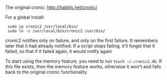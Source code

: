 The original cronic: http://habilis.net/cronic/

For a global install:

     sudo cp cronic2 /usr/local/bin/
     sudo ln -s /usr/local/bin/cronic2 /usr/bin/

cronic2 notifies only on failure, and only on the first failure.
It remembers later that it had already notified.
If a script stops failing, it'll forget that it failed, so that if it failed again, it would notify again

To start using the memory feature, you need to run `touch ~/.cronic2.db`.
If this file exists, then the memory feature works, otherwise it won't and falls back to the original cronic functionality
